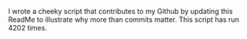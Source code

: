 I wrote a cheeky script that contributes to my Github by updating this ReadMe to illustrate why more than commits matter. This script has run 4202 times.